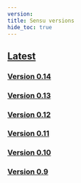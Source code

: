 ```yaml
---
version:
title: Sensu versions
hide_toc: true
---
```


## [Latest](/docs/latest/)

### [Version 0.14](/docs/0.14/)

### [Version 0.13](/docs/0.13/)

### [Version 0.12](/docs/0.12/)

### [Version 0.11](/docs/0.11/)

### [Version 0.10](/docs/0.10/)

### [Version 0.9](/docs/0.9/)
